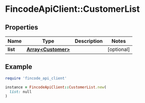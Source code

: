 # FincodeApiClient::CustomerList

## Properties

| Name | Type | Description | Notes |
| ---- | ---- | ----------- | ----- |
| **list** | [**Array&lt;Customer&gt;**](Customer.md) |  | [optional] |

## Example

```ruby
require 'fincode_api_client'

instance = FincodeApiClient::CustomerList.new(
  list: null
)
```

